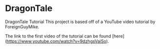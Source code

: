 # DragonTale
DragonTale Tutorial 
This project is based off of a YouTube video tutorial by ForeignGuyMike.

The link to the first video of the tutorial can be found [here] (https://www.youtube.com/watch?v=9dzhgsVaiSo).
